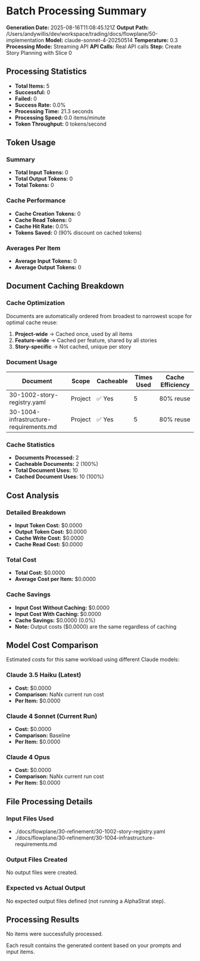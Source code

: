 # Batch Processing Summary

**Generation Date:** 2025-08-16T11:08:45.121Z
**Output Path:** /Users/andywillis/dev/workspace/trading/docs/flowplane/50-implementation
**Model:** claude-sonnet-4-20250514
**Temperature:** 0.3
**Processing Mode:** Streaming API
**API Calls:** Real API calls
**Step:** Create Story Planning with Slice 0

## Processing Statistics

- **Total Items:** 5
- **Successful:** 0
- **Failed:** 0
- **Success Rate:** 0.0%
- **Processing Time:** 21.3 seconds
- **Processing Speed:** 0.0 items/minute
- **Token Throughput:** 0 tokens/second

## Token Usage

### Summary
- **Total Input Tokens:** 0
- **Total Output Tokens:** 0
- **Total Tokens:** 0

### Cache Performance
- **Cache Creation Tokens:** 0
- **Cache Read Tokens:** 0
- **Cache Hit Rate:** 0.0%
- **Tokens Saved:** 0 (90% discount on cached tokens)

### Averages Per Item
- **Average Input Tokens:** 0
- **Average Output Tokens:** 0

## Document Caching Breakdown

### Cache Optimization
Documents are automatically ordered from broadest to narrowest scope for optimal cache reuse:
1. **Project-wide** → Cached once, used by all items
2. **Feature-wide** → Cached per feature, shared by all stories
3. **Story-specific** → Not cached, unique per story

### Document Usage
| Document | Scope | Cacheable | Times Used | Cache Efficiency |
|----------|-------|-----------|------------|------------------|
| 30-1002-story-registry.yaml | Project | ✅ Yes | 5 | 80% reuse |
| 30-1004-infrastructure-requirements.md | Project | ✅ Yes | 5 | 80% reuse |

### Cache Statistics
- **Documents Processed:** 2
- **Cacheable Documents:** 2 (100%)
- **Total Document Uses:** 10
- **Cached Document Uses:** 10 (100%)


## Cost Analysis

### Detailed Breakdown
- **Input Token Cost:** $0.0000
- **Output Token Cost:** $0.0000
- **Cache Write Cost:** $0.0000
- **Cache Read Cost:** $0.0000

### Total Cost
- **Total Cost:** $0.0000
- **Average Cost per Item:** $0.0000

### Cache Savings
- **Input Cost Without Caching:** $0.0000
- **Input Cost With Caching:** $0.0000
- **Cache Savings:** $0.0000 (0.0%)
- **Note:** Output costs ($0.0000) are the same regardless of caching

## Model Cost Comparison

Estimated costs for this same workload using different Claude models:

### Claude 3.5 Haiku (Latest)
- **Cost:** $0.0000
- **Comparison:** NaNx current run cost
- **Per Item:** $0.0000

### Claude 4 Sonnet (Current Run)
- **Cost:** $0.0000
- **Comparison:** Baseline
- **Per Item:** $0.0000

### Claude 4 Opus
- **Cost:** $0.0000
- **Comparison:** NaNx current run cost
- **Per Item:** $0.0000

## File Processing Details

### Input Files Used
- ./docs/flowplane/30-refinement/30-1002-story-registry.yaml
- ./docs/flowplane/30-refinement/30-1004-infrastructure-requirements.md

### Output Files Created
No output files were created.

### Expected vs Actual Output
No expected output files defined (not running a AlphaStrat step).

## Processing Results

No items were successfully processed.


Each result contains the generated content based on your prompts and input items.
